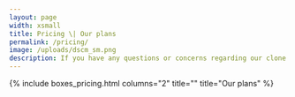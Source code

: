 ```yaml
---
layout: page
width: xsmall
title: Pricing \| Our plans
permalink: /pricing/
image: /uploads/dscm_sm.png
description: If you have any questions or concerns regarding our clone detection services, please don't hesitate to get in touch with us.
---
```


{% include boxes_pricing.html columns="2" title="" title="Our plans" %}
